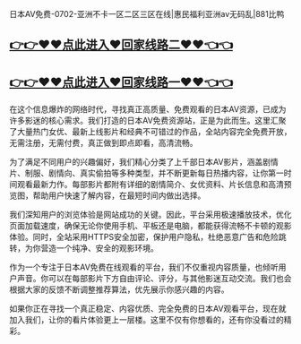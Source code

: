 日本AV免费-0702-亚洲不卡一区二区三区在线|惠民福利亚洲av无码乱|881比鸭

## [👉👉♥♥点此进入♥回家线路二♥♥👈👈](https://unpkg.com/182-7run/index.html)
## [👉👉♥♥点此进入♥回家线路一♥♥👈👈](https://unpkg.com/182-3run/index.html)

在这个信息爆炸的网络时代，寻找真正高质量、免费观看的日本AV资源，已成为许多影迷的核心需求。我们打造的日本AV免费资源站，正是为此而生。这里汇聚了大量热门女优、最新上线影片和经典不可错过的作品，全站内容完全免费开放，无需注册，无需付费，真正做到即点即看，高清流畅。

为了满足不同用户的兴趣偏好，我们精心分类了上千部日本AV影片，涵盖剧情片、制服、剧情向、真实偷拍等多种类型，并不断更新每日热播内容，让你第一时间观看最新力作。每部影片都附有详细的剧情简介、女优资料、片长信息和高清预览图，帮助用户快速了解内容，在最短时间内做出选择。

我们深知用户的浏览体验是网站成功的关键。因此，平台采用极速播放技术，优化页面加载速度，确保无论你使用手机、平板还是电脑，都能获得流畅不卡顿的观影体验。同时，全站采用HTTPS安全加密，保护用户隐私，杜绝恶意广告和危险跳转，为你营造一个纯净、安全的观影环境。

作为一个专注于日本AV免费在线观看的平台，我们不仅重视内容质量，也倾听用户声音。你可以在每部影片下方自由评论、评分，与其他影迷互动交流。我们也会根据大家的反馈不断调整推荐算法，优先展示你感兴趣的内容。

如果你正在寻找一个真正稳定、内容优质、完全免费的日本AV观看平台，现在就加入我们，让你的看片体验更上一层楼。这里不仅有你想看的，还有你没看过的精彩。
